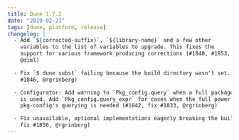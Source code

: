 ```yaml
---
title: Dune 1.7.2
date: "2019-02-21"
tags: [dune, platform, release]
changelog: |
  - Add `${corrected-suffix}`, `${library-name}` and a few other
    variables to the list of variables to upgrade. This fixes the
    support for various framework producing corrections (#1840, #1853,
    @diml)

  - Fix `$ dune subst` failing because the build directory wasn't set. (#1854, fix
    #1846, @rgrinberg)

  - Configurator: Add warning to `Pkg_config.query` when a full package expression
    is used. Add `Pkg_config.query_expr` for cases when the full power of
    pkg-config's querying is needed (#1842, fix #1833, @rgrinberg)

  - Fix unavailable, optional implementations eagerly breaking the build (#1857,
    fix #1856, @rgrinberg)
---
```

